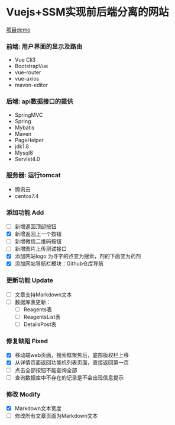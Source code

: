 # Vuejs+SSM实现前后端分离的网站
[项目demo](https://yeahqing.cn/reagents/)

### 前端: 用户界面的显示及路由
  - Vue Cli3
  - BootstrapVue
  - vue-router
  - vue-axios
  - mavon-editor
### 后端: api数据接口的提供
  - SpringMVC
  - Spring
  - Mybatis
  - Maven
  - PageHelper
  - jdk1.8
  - Mysql8
  - Servlet4.0
### 服务器: 运行tomcat

  - 腾讯云
  - centos7.4

### 添加功能 Add

- [ ] 新增返回顶部按钮
- [x] 新增返回上一个按钮
- [ ] 新增微信二维码按钮
- [ ] 新增图片上传测试接口
- [x] 添加网站logo 为寻字的点变为搜索，剂的下面变为药剂
- [x] 添加网站导航栏模块：Github仓库导航

### 更新功能 Update

- [ ] 文章支持Markdown文本
- [ ] 数据库表更新：
  + [ ] Reagents表
  + [ ] ReagentsList表
  + [ ] DetailsPost表

### 修复缺陷 Fixed

- [x] 移动端web页面，搜索框聚焦后，底部版权栏上移
- [x] 从详情页面返回功能机列表页面，直接返回第一页
- [ ] 点击全部按钮不能查询全部
- [ ] 查询数据库中不存在的记录是不会出现信息提示

### 修改 Modify

- [x] Markdown文本宽度
- [ ] 修改所有文章页面为Markdown文本
